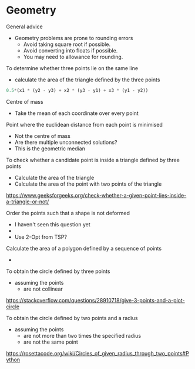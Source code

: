 # Geometry

General advice

- Geometry problems are prone to rounding errors
  - Avoid taking square root if possible.
  - Avoid converting into floats if possible.
  - You may need to allowance for rounding.



To determine whether three points lie on the same line 

-  calculate the area of the triangle defined by the three points

```python
0.5*(x1 * (y2 - y3) + x2 * (y3 - y1) + x3 * (y1 - y2))
```


Centre of mass

- Take the mean of each coordinate over every point



Point where the euclidean distance from each point is minimised

- Not the centre of mass
- Are there multiple unconnected solutions?
- This is the geometric median




To check whether a candidate point is inside a triangle defined by three points

- Calculate the area of the triangle
- Calculate the area of the point with two points of the triangle

https://www.geeksforgeeks.org/check-whether-a-given-point-lies-inside-a-triangle-or-not/



Order the points such that a shape is not deformed

- I haven't seen this question yet
- 
- Use 2-Opt from TSP?



Calculate the area of a polygon defined by a sequence of points

- 



To obtain the circle defined by three points

- assuming the points
  - are not collinear

https://stackoverflow.com/questions/28910718/give-3-points-and-a-plot-circle



To obtain the circle defined by two points and a radius

- assuming the points 
  - are not more than two times the specified radius
  - are not the same point

https://rosettacode.org/wiki/Circles_of_given_radius_through_two_points#Python

